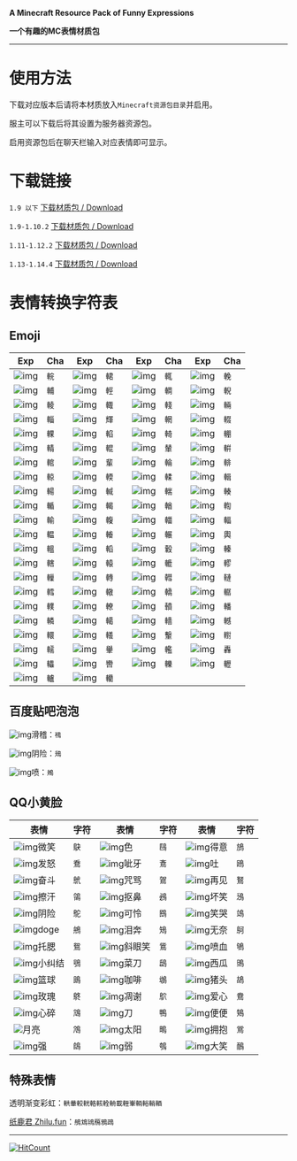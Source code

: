 **A Minecraft Resource Pack of Funny Expressions**

**一个有趣的MC表情材质包**

-----

# 使用方法

下载对应版本后请将本材质放入`Minecraft资源包目录`并启用。

服主可以下载后将其设置为服务器资源包。

启用资源包后在聊天栏输入对应表情即可显示。



# 下载链接

`1.9 以下` [下载材质包 / Download](https://github.com/L33Z22L11/ExpressMe/archive/1.8.zip)

`1.9-1.10.2` [下载材质包 / Download](https://github.com/L33Z22L11/ExpressMe/archive/1.9-1.10.2.zip)

`1.11-1.12.2` [下载材质包 / Download](https://github.com/L33Z22L11/ExpressMe/archive/1.11-1.12.2.zip)

`1.13-1.14.4` [下载材质包 / Download](https://github.com/L33Z22L11/ExpressMe/archive/master.zip)



# 表情转换字符表

## Emoji

| Exp                                                     | Cha  | Exp                                                     | Cha  | Exp                                                     | Cha  | Exp                                                     | Cha  |
| ------------------------------------------------------- | ---- | ------------------------------------------------------- | ---- | ------------------------------------------------------- | ---- | ------------------------------------------------------- | ---- |
| ![img](http://qzonestyle.gtimg.cn/qzone/em/e401168.gif) | `輐` | ![img](http://qzonestyle.gtimg.cn/qzone/em/e401169.gif) | `輑` | ![img](http://qzonestyle.gtimg.cn/qzone/em/e400101.gif) | `輒` | ![img](http://qzonestyle.gtimg.cn/qzone/em/e400104.gif) | `輓` |
| ![img](http://qzonestyle.gtimg.cn/qzone/em/e400832.gif) | `輔` | ![img](http://qzonestyle.gtimg.cn/qzone/em/e400833.gif) | `輕` | ![img](http://qzonestyle.gtimg.cn/qzone/em/e400834.gif) | `輖` | ![img](http://qzonestyle.gtimg.cn/qzone/em/e400835.gif) | `輗` |
| ![img](http://qzonestyle.gtimg.cn/qzone/em/e400836.gif) | `輘` | ![img](http://qzonestyle.gtimg.cn/qzone/em/e400837.gif) | `輙` | ![img](http://qzonestyle.gtimg.cn/qzone/em/e400848.gif) | `輚` | ![img](http://qzonestyle.gtimg.cn/qzone/em/e400849.gif) | `輛` |
| ![img](http://qzonestyle.gtimg.cn/qzone/em/e400850.gif) | `輜` | ![img](http://qzonestyle.gtimg.cn/qzone/em/e400851.gif) | `輝` | ![img](http://qzonestyle.gtimg.cn/qzone/em/e400852.gif) | `輞` | ![img](http://qzonestyle.gtimg.cn/qzone/em/e400853.gif) | `輟` |
| ![img](http://qzonestyle.gtimg.cn/qzone/em/e400864.gif) | `輠` | ![img](http://qzonestyle.gtimg.cn/qzone/em/e400863.gif) | `輡` | ![img](http://qzonestyle.gtimg.cn/qzone/em/e400866.gif) | `輢` | ![img](http://qzonestyle.gtimg.cn/qzone/em/e400867.gif) | `輣` |
| ![img](http://qzonestyle.gtimg.cn/qzone/em/e400868.gif) | `輤` | ![img](http://qzonestyle.gtimg.cn/qzone/em/e400869.gif) | `輥` | ![img](http://qzonestyle.gtimg.cn/qzone/em/e400880.gif) | `輦` | ![img](http://qzonestyle.gtimg.cn/qzone/em/e400881.gif) | `輧` |
| ![img](http://qzonestyle.gtimg.cn/qzone/em/e400882.gif) | `輨` | ![img](http://qzonestyle.gtimg.cn/qzone/em/e400883.gif) | `輩` | ![img](http://qzonestyle.gtimg.cn/qzone/em/e400884.gif) | `輪` | ![img](http://qzonestyle.gtimg.cn/qzone/em/e400885.gif) | `輫` |
| ![img](http://qzonestyle.gtimg.cn/qzone/em/e400822.gif) | `輬` | ![img](http://qzonestyle.gtimg.cn/qzone/em/e400823.gif) | `輭` | ![img](http://qzonestyle.gtimg.cn/qzone/em/e400824.gif) | `輮` | ![img](http://qzonestyle.gtimg.cn/qzone/em/e400825.gif) | `輯` |
| ![img](http://qzonestyle.gtimg.cn/qzone/em/e400826.gif) | `輰` | ![img](http://qzonestyle.gtimg.cn/qzone/em/e400827.gif) | `輱` | ![img](http://qzonestyle.gtimg.cn/qzone/em/e400828.gif) | `輲` | ![img](http://qzonestyle.gtimg.cn/qzone/em/e400829.gif) | `輳` |
| ![img](http://qzonestyle.gtimg.cn/qzone/em/e400830.gif) | `輴` | ![img](http://qzonestyle.gtimg.cn/qzone/em/e400831.gif) | `輵` | ![img](http://qzonestyle.gtimg.cn/qzone/em/e400838.gif) | `輶` | ![img](http://qzonestyle.gtimg.cn/qzone/em/e400839.gif) | `輷` |
| ![img](http://qzonestyle.gtimg.cn/qzone/em/e400840.gif) | `輸` | ![img](http://qzonestyle.gtimg.cn/qzone/em/e400841.gif) | `輹` | ![img](http://qzonestyle.gtimg.cn/qzone/em/e400842.gif) | `輺` | ![img](http://qzonestyle.gtimg.cn/qzone/em/e400843.gif) | `輻` |
| ![img](http://qzonestyle.gtimg.cn/qzone/em/e400844.gif) | `輼` | ![img](http://qzonestyle.gtimg.cn/qzone/em/e400845.gif) | `輽` | ![img](http://qzonestyle.gtimg.cn/qzone/em/e400846.gif) | `輾` | ![img](http://qzonestyle.gtimg.cn/qzone/em/e400847.gif) | `輿` |
| ![img](http://qzonestyle.gtimg.cn/qzone/em/e400854.gif) | `轀` | ![img](http://qzonestyle.gtimg.cn/qzone/em/e400855.gif) | `轁` | ![img](http://qzonestyle.gtimg.cn/qzone/em/e400856.gif) | `轂` | ![img](http://qzonestyle.gtimg.cn/qzone/em/e400857.gif) | `轃` |
| ![img](http://qzonestyle.gtimg.cn/qzone/em/e400858.gif) | `轄` | ![img](http://qzonestyle.gtimg.cn/qzone/em/e400859.gif) | `轅` | ![img](http://qzonestyle.gtimg.cn/qzone/em/e400860.gif) | `轆` | ![img](http://qzonestyle.gtimg.cn/qzone/em/e400861.gif) | `轇` |
| ![img](http://qzonestyle.gtimg.cn/qzone/em/e400862.gif) | `轈` | ![img](http://qzonestyle.gtimg.cn/qzone/em/e400863.gif) | `轉` | ![img](http://qzonestyle.gtimg.cn/qzone/em/e400870.gif) | `轊` | ![img](http://qzonestyle.gtimg.cn/qzone/em/e400871.gif) | `轋` |
| ![img](http://qzonestyle.gtimg.cn/qzone/em/e400872.gif) | `轌` | ![img](http://qzonestyle.gtimg.cn/qzone/em/e400873.gif) | `轍` | ![img](http://qzonestyle.gtimg.cn/qzone/em/e400874.gif) | `轎` | ![img](http://qzonestyle.gtimg.cn/qzone/em/e400875.gif) | `轏` |
| ![img](http://qzonestyle.gtimg.cn/qzone/em/e400876.gif) | `轐` | ![img](http://qzonestyle.gtimg.cn/qzone/em/e400877.gif) | `轑` | ![img](http://qzonestyle.gtimg.cn/qzone/em/e400878.gif) | `轒` | ![img](http://qzonestyle.gtimg.cn/qzone/em/e400877.gif) | `轓` |
| ![img](http://qzonestyle.gtimg.cn/qzone/em/e400886.gif) | `轔` | ![img](http://qzonestyle.gtimg.cn/qzone/em/e401189.gif) | `轕` | ![img](http://qzonestyle.gtimg.cn/qzone/em/e401182.gif) | `轖` | ![img](http://qzonestyle.gtimg.cn/qzone/em/e401190.gif) | `轗` |
| ![img](http://qzonestyle.gtimg.cn/qzone/em/e401185.gif) | `轘` | ![img](http://qzonestyle.gtimg.cn/qzone/em/e401186.gif) | `轙` | ![img](http://qzonestyle.gtimg.cn/qzone/em/e401193.gif) | `轚` | ![img](http://qzonestyle.gtimg.cn/qzone/em/e401191.gif) | `轛` |
| ![img](http://qzonestyle.gtimg.cn/qzone/em/e401187.gif) | `轜` | ![img](http://qzonestyle.gtimg.cn/qzone/em/e401184.gif) | `轝` | ![img](http://qzonestyle.gtimg.cn/qzone/em/e401192.gif) | `轞` | ![img](http://qzonestyle.gtimg.cn/qzone/em/e401183.gif) | `轟` |
| ![img](http://qzonestyle.gtimg.cn/qzone/em/e402207.gif) | `轠` | ![img](http://qzonestyle.gtimg.cn/qzone/em/e402209.gif) | `轡` | ![img](http://qzonestyle.gtimg.cn/qzone/em/e402210.gif) | `轢` | ![img](http://qzonestyle.gtimg.cn/qzone/em/e402211.gif) | `轣` |
| ![img](http://qzonestyle.gtimg.cn/qzone/em/e402212.gif) | `轤` | ![img](http://qzonestyle.gtimg.cn/qzone/em/e402213.gif) | `轥` |                                                         |      |                                                         |      |



## 百度贴吧泡泡

![img](https://tb2.bdstatic.com/tb/editor/images/face/i_f25.png?t=20140803)滑稽：`鴀`

![img](https://tb2.bdstatic.com/tb/editor/images/face/i_f16.png?t=20140803)阴险：`鴁`

![img](https://tb2.bdstatic.com/tb/editor/images/face/i_f33.png?t=20140803)喷：`鴂`



## QQ小黄脸

| 表情                                                       | 字符 | 表情                                                       | 字符 | 表情                                                     | 字符 |
| ---------------------------------------------------------- | ---- | ---------------------------------------------------------- | ---- | -------------------------------------------------------- | ---- |
| ![img](http://qzonestyle.gtimg.cn/qzone/em/e100.png)微笑   | `鴃` | ![img](http://qzonestyle.gtimg.cn/qzone/em/e102.png)色     | `鴄` | ![img](http://qzonestyle.gtimg.cn/qzone/em/e104.png)得意 | `鴋` |
| ![img](http://qzonestyle.gtimg.cn/qzone/em/e111.png)发怒   | `鴌` | ![img](http://qzonestyle.gtimg.cn/qzone/em/e113.png)呲牙   | `鴍` | ![img](http://qzonestyle.gtimg.cn/qzone/em/e119.png)吐   | `鴎` |
| ![img](http://qzonestyle.gtimg.cn/qzone/em/e130.png)奋斗   | `鴏` | ![img](http://qzonestyle.gtimg.cn/qzone/em/e131.png)咒骂   | `鴐` | ![img](http://qzonestyle.gtimg.cn/qzone/em/e139.png)再见 | `鴑` |
| ![img](http://qzonestyle.gtimg.cn/qzone/em/e140.png)擦汗   | `鴒` | ![img](http://qzonestyle.gtimg.cn/qzone/em/e141.png)抠鼻   | `鴓` | ![img](http://qzonestyle.gtimg.cn/qzone/em/e144.png)坏笑 | `鴔` |
| ![img](http://qzonestyle.gtimg.cn/qzone/em/e151.png)阴险   | `鴕` | ![img](http://qzonestyle.gtimg.cn/qzone/em/e154.png)可怜   | `鴖` | ![img](http://qzonestyle.gtimg.cn/qzone/em/e252.png)笑哭 | `鴗` |
| ![img](http://qzonestyle.gtimg.cn/qzone/em/e249.png)doge   | `鴘` | ![img](http://qzonestyle.gtimg.cn/qzone/em/e243.png)泪奔   | `鴙` | ![img](http://qzonestyle.gtimg.cn/qzone/em/e244.png)无奈 | `鴚` |
| ![img](http://qzonestyle.gtimg.cn/qzone/em/e282.png)托腮   | `鴛` | ![img](http://qzonestyle.gtimg.cn/qzone/em/e248.png)斜眼笑 | `鴜` | ![img](http://qzonestyle.gtimg.cn/qzone/em/e247.png)喷血 | `鴝` |
| ![img](http://qzonestyle.gtimg.cn/qzone/em/e246.png)小纠结 | `鴞` | ![img](http://qzonestyle.gtimg.cn/qzone/em/e155.png)菜刀   | `鴟` | ![img](http://qzonestyle.gtimg.cn/qzone/em/e156.png)西瓜 | `鴠` |
| ![img](http://qzonestyle.gtimg.cn/qzone/em/e158.png)篮球   | `鴡` | ![img](http://qzonestyle.gtimg.cn/qzone/em/e160.png)咖啡   | `鴢` | ![img](http://qzonestyle.gtimg.cn/qzone/em/e162.png)猪头 | `鴣` |
| ![img](http://qzonestyle.gtimg.cn/qzone/em/e163.png)玫瑰   | `鴤` | ![img](http://qzonestyle.gtimg.cn/qzone/em/e164.png)凋谢   | `鴥` | ![img](http://qzonestyle.gtimg.cn/qzone/em/e166.png)爱心 | `鴦` |
| ![img](http://qzonestyle.gtimg.cn/qzone/em/e167.png)心碎   | `鴧` | ![img](http://qzonestyle.gtimg.cn/qzone/em/e171.png)刀     | `鴨` | ![img](http://qzonestyle.gtimg.cn/qzone/em/e174.png)便便 | `鴩` |
| ![](http://qzonestyle.gtimg.cn/qzone/em/e175.png)月亮      | `鴪` | ![img](http://qzonestyle.gtimg.cn/qzone/em/e176.png)太阳   | `鴫` | ![img](http://qzonestyle.gtimg.cn/qzone/em/e178.png)拥抱 | `鴬` |
| ![img](http://qzonestyle.gtimg.cn/qzone/em/e179.png)强     | `鴭` | ![img](http://qzonestyle.gtimg.cn/qzone/em/e180.png)弱     | `鴮` | ![img](http://qzonestyle.gtimg.cn/qzone/em/e263.png)大笑 | `鴯` |



## 特殊表情

透明渐变彩虹：`輁輂較輄輅輆輇輈載輊輋輌輍輎輏`

[纸鹿君 Zhilu.fun](Zhilu.fun)：`鴅鴆鴇鴈鴉鴊`



----

[![HitCount](http://hits.dwyl.io/L33Z22L11/ExpressMe.svg)](http://hits.dwyl.io/L33Z22L11/ExpressMe)

